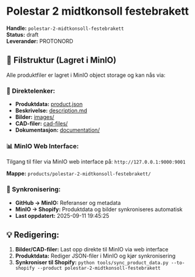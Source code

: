 # Polestar 2 midtkonsoll festebrakett

**Handle:** `polestar-2-midtkonsoll-festebrakett`  
**Status:** draft  
**Leverandør:** PROTONORD

## 📁 Filstruktur (Lagret i MinIO)

Alle produktfiler er lagret i MinIO object storage og kan nås via:

### 🔗 Direktelenker:
- **Produktdata:** [product.json](http://127.0.0.1:9000/products/polestar-2-midtkonsoll-festebrakett/product.json)
- **Beskrivelse:** [description.md](http://127.0.0.1:9000/products/polestar-2-midtkonsoll-festebrakett/description.md)
- **Bilder:** [images/](http://127.0.0.1:9000/products/polestar-2-midtkonsoll-festebrakett/images/)
- **CAD-filer:** [cad-files/](http://127.0.0.1:9000/products/polestar-2-midtkonsoll-festebrakett/cad-files/)
- **Dokumentasjon:** [documentation/](http://127.0.0.1:9000/products/polestar-2-midtkonsoll-festebrakett/documentation/)

### 📊 MinIO Web Interface:
Tilgang til filer via MinIO web interface på:
`http://127.0.0.1:9000:9001`

**Mappe:** `products/polestar-2-midtkonsoll-festebrakett/`

### 🔄 Synkronisering:
- **GitHub → MinIO:** Referanser og metadata
- **MinIO → Shopify:** Produktdata og bilder synkroniseres automatisk
- **Last oppdatert:** 2025-09-11 19:45:25

## 💡 Redigering:
1. **Bilder/CAD-filer:** Last opp direkte til MinIO via web interface
2. **Produktdata:** Rediger JSON-filer i MinIO og kjør synkronisering
3. **Synkroniser til Shopify:** `python tools/sync_product_data.py --to-shopify --product polestar-2-midtkonsoll-festebrakett`
